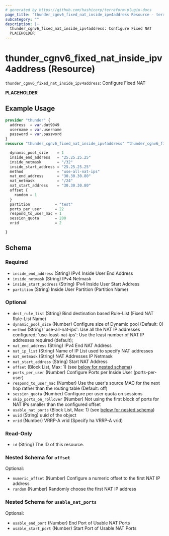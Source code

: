```yaml
---
# generated by https://github.com/hashicorp/terraform-plugin-docs
page_title: "thunder_cgnv6_fixed_nat_inside_ipv4address Resource - terraform-provider-thunder"
subcategory: ""
description: |-
  thunder_cgnv6_fixed_nat_inside_ipv4address: Configure Fixed NAT
  PLACEHOLDER
---
```


# thunder_cgnv6_fixed_nat_inside_ipv4address (Resource)

`thunder_cgnv6_fixed_nat_inside_ipv4address`: Configure Fixed NAT

__PLACEHOLDER__

## Example Usage

```terraform
provider "thunder" {
  address  = var.dut9049
  username = var.username
  password = var.password
}
resource "thunder_cgnv6_fixed_nat_inside_ipv4address" "thunder_cgnv6_fixed_nat_inside_ipv4address" {

  dynamic_pool_size    = 1
  inside_end_address   = "25.25.25.25"
  inside_netmask       = "/32"
  inside_start_address = "25.25.25.25"
  method               = "use-all-nat-ips"
  nat_end_address      = "30.30.30.80"
  nat_netmask          = "/24"
  nat_start_address    = "30.30.30.80"
  offset {
    random = 1
  }
  partition           = "test"
  ports_per_user      = 22
  respond_to_user_mac = 1
  session_quota       = 200
  vrid                = 2

}
```

<!-- schema generated by tfplugindocs -->
## Schema

### Required

- `inside_end_address` (String) IPv4 Inside User End Address
- `inside_netmask` (String) IPv4 Netmask
- `inside_start_address` (String) IPv4 Inside User Start Address
- `partition` (String) Inside User Partition (Partition Name)

### Optional

- `dest_rule_list` (String) Bind destination based Rule-List (Fixed NAT Rule-List Name)
- `dynamic_pool_size` (Number) Configure size of Dynamic pool (Default: 0)
- `method` (String) 'use-all-nat-ips': Use all the NAT IP addresses configured; 'use-least-nat-ips': Use the least number of NAT IP addresses required (default);
- `nat_end_address` (String) IPv4 End NAT Address
- `nat_ip_list` (String) Name of IP List used to specify NAT addresses
- `nat_netmask` (String) NAT Addresses IP Netmask
- `nat_start_address` (String) Start NAT Address
- `offset` (Block List, Max: 1) (see [below for nested schema](#nestedblock--offset))
- `ports_per_user` (Number) Configure Ports per Inside User (ports-per-user)
- `respond_to_user_mac` (Number) Use the user's source MAC for the next hop rather than the routing table (Default: off)
- `session_quota` (Number) Configure per user quota on sessions
- `skip_ports_on_rollover` (Number) Not using the first block of ports for NAT IPs smaller than the configured offset
- `usable_nat_ports` (Block List, Max: 1) (see [below for nested schema](#nestedblock--usable_nat_ports))
- `uuid` (String) uuid of the object
- `vrid` (Number) VRRP-A vrid (Specify ha VRRP-A vrid)

### Read-Only

- `id` (String) The ID of this resource.

<a id="nestedblock--offset"></a>
### Nested Schema for `offset`

Optional:

- `numeric_offset` (Number) Configure a numeric offset to the first NAT IP address
- `random` (Number) Randomly choose the first NAT IP address


<a id="nestedblock--usable_nat_ports"></a>
### Nested Schema for `usable_nat_ports`

Optional:

- `usable_end_port` (Number) End Port of Usable NAT Ports
- `usable_start_port` (Number) Start Port of Usable NAT Ports


